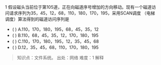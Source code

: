 1
假设磁头当前位于第105道，正在向磁道序号增加的方向移动。现有一个磁道访问请求序列为35，45，12，68，110，180，170，195，采用SCAN调度
（电梯调度）算法得到的磁道访问序列是
- ( ) A.110，170，180，195，68，45，35，12 
- ( ) B.110，68，45，35，12，170，180，195
- ( ) C.110，170，180，195，12，35，45，68 
- ( ) D.12，35，45，68，110，170，180，195

> 知识点：文件系统。
> 出处：网络
> 难度：1
> 解释
